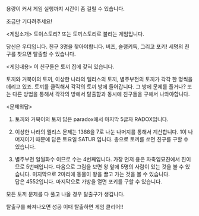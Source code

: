 
용량이 커서 게임 실행까지 시간이 좀 걸릴 수 있습니다.

조금만 기다려주세요!

<게임소개>
토이스토리? 또는 토끼스토리로 불리는 게임입니다.

당신은 우디입니다. 친구 3명을 찾아야합니다.
버즈, 슬랭키독, 그리고 포키!
세명의 친구를 찾으면 탈출할 수 있습니다.

<게임내용>
이 친구들은 토끼 집에 갖혀 있습니다.

토끼와 거북이의 토끼, 이상한 나라의 엘리스의 토끼, 별주부전의 토끼가 각각 한 명씩을 데리고 있죠.
토끼를 클릭해서 각각의 토끼 방에 들어갑니다.
그 방에 문제를 풀거나? 또는 다른 방법을 통해서 각각의 방에서 탈출함과 동시에 친구들을 구해서 나와야합니다.

<문제의답>
1. 토끼와 거북이의 토끼
 답은 paradox에서  마지막 5글자 RADOX입니다.

2. 이상한 나라의 엘리스
  문제는 1388을 7로 나눈 나머지를 통해서 계산합니다. 1이 나머지이기 때문에 답은 토요일 SATUR 입니다.
총으로 토끼를 쏘면 친구를 구할 수 있습니다.

3. 별주부전
  일월화수 이므로 수는 4번째입니다.
  가장 먼저 용은 자축임묘진에서 진이므로 5번째입니다.
  다음으로 그림을 보면 왕 앞에 5명의 사람이 있는 것을 볼 수 있습니다.
  미지막으로 2마리에 동물이 왕을 끌고 가는 것을 볼 수 있습니다.  
답은 4552입니다. 마지막으로 가방을 열면 포키를 구할 수 있습니다.

모든 토끼 문제를 다 풀고 나올 경우 탈출구가 생깁니다.

탈출구를 빠져나오면 성공
이때 탈출하면 게임 클리어!! 
